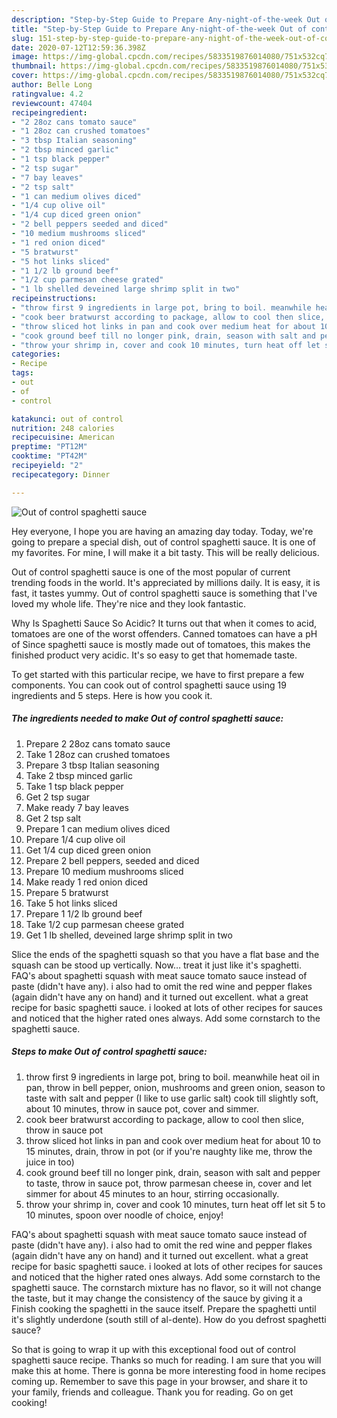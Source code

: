 ```yaml
---
description: "Step-by-Step Guide to Prepare Any-night-of-the-week Out of control spaghetti sauce"
title: "Step-by-Step Guide to Prepare Any-night-of-the-week Out of control spaghetti sauce"
slug: 151-step-by-step-guide-to-prepare-any-night-of-the-week-out-of-control-spaghetti-sauce
date: 2020-07-12T12:59:36.398Z
image: https://img-global.cpcdn.com/recipes/5833519876014080/751x532cq70/out-of-control-spaghetti-sauce-recipe-main-photo.jpg
thumbnail: https://img-global.cpcdn.com/recipes/5833519876014080/751x532cq70/out-of-control-spaghetti-sauce-recipe-main-photo.jpg
cover: https://img-global.cpcdn.com/recipes/5833519876014080/751x532cq70/out-of-control-spaghetti-sauce-recipe-main-photo.jpg
author: Belle Long
ratingvalue: 4.2
reviewcount: 47404
recipeingredient:
- "2 28oz cans tomato sauce"
- "1 28oz can crushed tomatoes"
- "3 tbsp Italian seasoning"
- "2 tbsp minced garlic"
- "1 tsp black pepper"
- "2 tsp sugar"
- "7 bay leaves"
- "2 tsp salt"
- "1 can medium olives diced"
- "1/4 cup olive oil"
- "1/4 cup diced green onion"
- "2 bell peppers seeded and diced"
- "10 medium mushrooms sliced"
- "1 red onion diced"
- "5 bratwurst"
- "5 hot links sliced"
- "1 1/2 lb ground beef"
- "1/2 cup parmesan cheese grated"
- "1 lb shelled deveined large shrimp split in two"
recipeinstructions:
- "throw first 9 ingredients in large pot, bring to boil. meanwhile heat oil in pan, throw in bell pepper, onion, mushrooms and green onion, season to taste with salt and pepper (I like to use garlic salt) cook till slightly soft, about 10 minutes, throw in sauce pot, cover and simmer."
- "cook beer bratwurst according to package, allow to cool then slice, throw in sauce pot"
- "throw sliced hot links in pan and cook over medium heat for about 10 to 15 minutes, drain, throw in pot (or if you&#39;re naughty like me, throw the juice in too)"
- "cook ground beef till no longer pink, drain, season with salt and pepper to taste, throw in sauce pot, throw parmesan cheese in, cover and let simmer for about 45 minutes to an hour, stirring occasionally."
- "throw your shrimp in, cover and cook 10 minutes, turn heat off let sit 5 to 10 minutes, spoon over noodle of choice, enjoy!"
categories:
- Recipe
tags:
- out
- of
- control

katakunci: out of control 
nutrition: 248 calories
recipecuisine: American
preptime: "PT12M"
cooktime: "PT42M"
recipeyield: "2"
recipecategory: Dinner

---
```



![Out of control spaghetti sauce](https://img-global.cpcdn.com/recipes/5833519876014080/751x532cq70/out-of-control-spaghetti-sauce-recipe-main-photo.jpg)

Hey everyone, I hope you are having an amazing day today. Today, we're going to prepare a special dish, out of control spaghetti sauce. It is one of my favorites. For mine, I will make it a bit tasty. This will be really delicious.

Out of control spaghetti sauce is one of the most popular of current trending foods in the world. It's appreciated by millions daily. It is easy, it is fast, it tastes yummy. Out of control spaghetti sauce is something that I've loved my whole life. They're nice and they look fantastic.

Why Is Spaghetti Sauce So Acidic? It turns out that when it comes to acid, tomatoes are one of the worst offenders. Canned tomatoes can have a pH of Since spaghetti sauce is mostly made out of tomatoes, this makes the finished product very acidic. It&#39;s so easy to get that homemade taste.


To get started with this particular recipe, we have to first prepare a few components. You can cook out of control spaghetti sauce using 19 ingredients and 5 steps. Here is how you cook it.

<!--inarticleads1-->

##### The ingredients needed to make Out of control spaghetti sauce:

1. Prepare 2 28oz cans tomato sauce
1. Take 1 28oz can crushed tomatoes
1. Prepare 3 tbsp Italian seasoning
1. Take 2 tbsp minced garlic
1. Take 1 tsp black pepper
1. Get 2 tsp sugar
1. Make ready 7 bay leaves
1. Get 2 tsp salt
1. Prepare 1 can medium olives diced
1. Prepare 1/4 cup olive oil
1. Get 1/4 cup diced green onion
1. Prepare 2 bell peppers, seeded and diced
1. Prepare 10 medium mushrooms sliced
1. Make ready 1 red onion diced
1. Prepare 5 bratwurst
1. Take 5 hot links sliced
1. Prepare 1 1/2 lb ground beef
1. Take 1/2 cup parmesan cheese grated
1. Get 1 lb shelled, deveined large shrimp split in two


Slice the ends of the spaghetti squash so that you have a flat base and the squash can be stood up vertically. Now… treat it just like it&#39;s spaghetti. FAQ&#39;s about spaghetti squash with meat sauce tomato sauce instead of paste (didn&#39;t have any). i also had to omit the red wine and pepper flakes (again didn&#39;t have any on hand) and it turned out excellent. what a great recipe for basic spaghetti sauce. i looked at lots of other recipes for sauces and noticed that the higher rated ones always. Add some cornstarch to the spaghetti sauce. 

<!--inarticleads2-->

##### Steps to make Out of control spaghetti sauce:

1. throw first 9 ingredients in large pot, bring to boil. meanwhile heat oil in pan, throw in bell pepper, onion, mushrooms and green onion, season to taste with salt and pepper (I like to use garlic salt) cook till slightly soft, about 10 minutes, throw in sauce pot, cover and simmer.
1. cook beer bratwurst according to package, allow to cool then slice, throw in sauce pot
1. throw sliced hot links in pan and cook over medium heat for about 10 to 15 minutes, drain, throw in pot (or if you&#39;re naughty like me, throw the juice in too)
1. cook ground beef till no longer pink, drain, season with salt and pepper to taste, throw in sauce pot, throw parmesan cheese in, cover and let simmer for about 45 minutes to an hour, stirring occasionally.
1. throw your shrimp in, cover and cook 10 minutes, turn heat off let sit 5 to 10 minutes, spoon over noodle of choice, enjoy!


FAQ&#39;s about spaghetti squash with meat sauce tomato sauce instead of paste (didn&#39;t have any). i also had to omit the red wine and pepper flakes (again didn&#39;t have any on hand) and it turned out excellent. what a great recipe for basic spaghetti sauce. i looked at lots of other recipes for sauces and noticed that the higher rated ones always. Add some cornstarch to the spaghetti sauce. The cornstarch mixture has no flavor, so it will not change the taste, but it may change the consistency of the sauce by giving it a Finish cooking the spaghetti in the sauce itself. Prepare the spaghetti until it&#39;s slightly underdone (south still of al-dente). How do you defrost spaghetti sauce? 

So that is going to wrap it up with this exceptional food out of control spaghetti sauce recipe. Thanks so much for reading. I am sure that you will make this at home. There is gonna be more interesting food in home recipes coming up. Remember to save this page in your browser, and share it to your family, friends and colleague. Thank you for reading. Go on get cooking!
